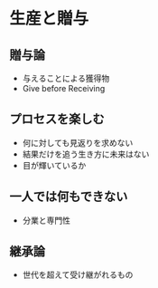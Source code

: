# 生産と贈与

## 贈与論
- 与えることによる獲得物
- Give before Receiving

## プロセスを楽しむ
- 何に対しても見返りを求めない
- 結果だけを追う生き方に未来はない
- 目が輝いているか

## 一人では何もできない
- 分業と専門性

## 継承論
- 世代を超えて受け継がれるもの
